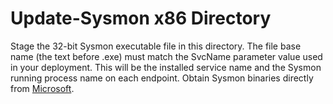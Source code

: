 # Update-Sysmon x86 Directory
Stage the 32-bit Sysmon executable file in this directory. The file base name (the text before .exe) must match the SvcName parameter value used in your deployment. This will be the installed service name and the Sysmon running process name on each endpoint. Obtain Sysmon binaries directly from [Microsoft](https://docs.microsoft.com/en-us/sysinternals/downloads/sysmon).